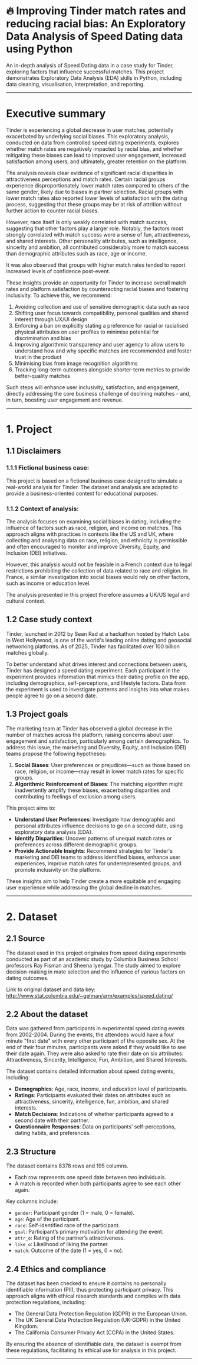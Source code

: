 # 🔥 Improving Tinder match rates and reducing racial bias: An Exploratory Data Analysis of Speed Dating data using Python

An in-depth analysis of Speed Dating data in a case study for Tinder, exploring factors that influence successful matches. This project demonstrates Exploratory Data Analysis (EDA) skills in Python, including data cleaning, visualisation, interpretation, and reporting.

---

# **Executive summary**

Tinder is experiencing a global decrease in user matches, potentially exacerbated by underlying social biases. This exploratory analysis, conducted on data from controlled speed dating experiments, explores whether match rates are negatively impacted by racial bias, and whether mitigating these biases can lead to improved user engagement, increased satisfaction among users, and ultimately, greater retention on the platform.

The analysis reveals clear evidence of significant racial disparities in attractiveness perceptions and match rates. Certain racial groups experience disproportionately lower match rates compared to others of the same gender, likely due to biases in partner selection. Racial groups with lower match rates also reported lower levels of satisfaction with the dating process, suggesting that these groups may be at risk of attrition without further action to counter racial biases.

However, race itself is only weakly correlated with match success, suggesting that other factors play a larger role. Notably, the factors most strongly correlated with match success were a sense of fun, attractiveness, and shared interests. Other personality attributes, such as intelligence, sincerity and ambition, all contributed considerably more to match success than demographic attributes such as race, age or income.

It was also observed that groups with higher match rates tended to report increased levels of confidence post-event.

These insights provide an opportunity for Tinder to increase overall match rates and platform satisfaction by counteracting racial biases and fostering inclusivity. To achieve this, we recommend:

1. Avoiding collection and use of sensitive demographic data such as race
2. Shifting user focus towards compatibility, personal qualities and shared interest through UX/UI design
3. Enforcing a ban on explicitly stating a preference for racial or racialised physical attributes on user profiles to minimise potential for discrimination and bias
4. Improving algorithmic transparency and user agency to allow users to understand how and why specific matches are recommended and foster trust in the product
5. Minimising bias from image recognition algorithms
6. Tracking long-term outcomes alongside shorter-term metrics to provide better-quality matches

Such steps will enhance user inclusivity, satisfaction, and engagement, directly addressing the core business challenge of declining matches - and, in turn, boosting user engagement and revenue.

---

# **1. Project**

## 1.1 Disclaimers

### 1.1.1 Fictional business case:

This project is based on a fictional business case designed to simulate a real-world analysis for Tinder. The dataset and analysis are adapted to provide a business-oriented context for educational purposes.

### 1.1.2 Context of analysis:

The analysis focuses on examining social biases in dating, including the influence of factors such as race, religion, and income on matches. This approach aligns with practices in contexts like the US and UK, where collecting and analysing data on race, religion, and ethnicity is permissible and often encouraged to monitor and improve Diversity, Equity, and Inclusion (DEI) initiatives.

However, this analysis would not be feasible in a French context due to legal restrictions prohibiting the collection of data related to race and religion. In France, a similar investigation into social biases would rely on other factors, such as income or education level.

The analysis presented in this project therefore assumes a UK/US legal and cultural context.

## 1.2 Case study context

Tinder, launched in 2012 by Sean Rad at a hackathon hosted by Hatch Labs in West Hollywood, is one of the world's leading online dating and geosocial networking platforms. As of 2025, Tinder has facilitated over 100 billion matches globally.

To better understand what drives interest and connections between users, Tinder has designed a speed dating experiment. Each participant in the experiment provides information that mimics their dating profile on the app, including demographics, self-perceptions, and lifestyle factors. Data from the experiment is used to investigate patterns and insights into what makes people agree to go on a second date.

## 1.3 Project goals

The marketing team at Tinder has observed a global decrease in the number of matches across the platform, raising concerns about user engagement and satisfaction, particularly among certain demographics. To address this issue, the marketing and Diversity, Equity, and Inclusion (DEI) teams propose the following hypotheses:

1. **Social Biases**: User preferences or prejudices—such as those based on race, religion, or income—may result in lower match rates for specific groups.
2. **Algorithmic Reinforcement of Biases**: The matching algorithm might inadvertently amplify these biases, exacerbating disparities and contributing to feelings of exclusion among users.

This project aims to:

- **Understand User Preferences**: Investigate how demographic and personal attributes influence decisions to go on a second date, using exploratory data analysis (EDA).
- **Identify Disparities**: Uncover patterns of unequal match rates or preferences across different demographic groups.
- **Provide Actionable Insights**: Recommend strategies for Tinder's marketing and DEI teams to address identified biases, enhance user experiences, improve match rates for underrepresented groups, and promote inclusivity on the platform.

These insights aim to help Tinder create a more equitable and engaging user experience while addressing the global decline in matches.

---

# **2. Dataset**

## 2.1 Source

The dataset used in this project originates from speed dating experiments conducted as part of an academic study by Columbia Business School professors Ray Fisman and Sheena Iyengar. The study aimed to explore decision-making in mate selection and the influence of various factors on dating outcomes.

Link to original dataset and data key: http://www.stat.columbia.edu/~gelman/arm/examples/speed.dating/

## 2.2 About the dataset

Data was gathered from participants in experimental speed dating events from 2002-2004. During the events, the attendees would have a four minute "first date" with every other participant of the opposite sex. At the end of their four minutes, participants were asked if they would like to see their date again. They were also asked to rate their date on six attributes: Attractiveness, Sincerity, Intelligence, Fun, Ambition, and Shared Interests.

The dataset contains detailed information about speed dating events, including:

- **Demographics**: Age, race, income, and education level of participants.
- **Ratings**: Participants evaluated their dates on attributes such as attractiveness, sincerity, intelligence, fun, ambition, and shared interests.
- **Match Decisions**: Indications of whether participants agreed to a second date with their partner.
- **Questionnaire Responses**: Data on participants’ self-perceptions, dating habits, and preferences.

## 2.3 Structure

The dataset contains 8378 rows and 195 columns.

- Each row represents one speed date between two individuals.
- A match is recorded when both participants agree to see each other again.

Key columns include:

- `gender`: Participant gender (1 = male, 0 = female).
- `age`: Age of the participant.
- `race`: Self-identified race of the participant.
- `goal`: Participant’s primary motivation for attending the event.
- `attr_o`: Rating of the partner’s attractiveness.
- `like_o`: Likelihood of liking the partner.
- `match`: Outcome of the date (1 = yes, 0 = no).

## 2.4 Ethics and compliance

The dataset has been checked to ensure it contains no personally identifiable information (PII), thus protecting participant privacy. This approach aligns with ethical research standards and complies with data protection regulations, including:

- The General Data Protection Regulation (GDPR) in the European Union.
- The UK General Data Protection Regulation (UK-GDPR) in the United Kingdom.
- The California Consumer Privacy Act (CCPA) in the United States.

By ensuring the absence of identifiable data, the dataset is exempt from these regulations, facilitating its ethical use for analysis in this project.

---
